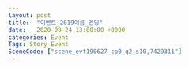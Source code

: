 ```yaml
---
layout: post
title:  "이벤트_2019여름_엔딩"
date:   2020-08-24 13:00:00 +0000
categories: Event
Tags: Story Event
SceneCode: ["scene_evt190627_cp0_q2_s10,7429311"]
---
```

